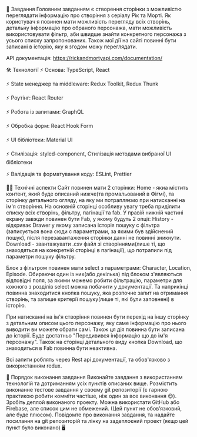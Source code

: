 🚀 Завдання Головним завданням є створення сторінки з можливістю переглядати
інформацію про створіння з серіалу Рік та Морті. Як користувач я повинен мати
можливість перегляду всіх створінь, детальну інформацію про обраного персонажа,
мати можливість використовувати фільтр, аби швидше знайти конкретного персонажа
з усього списку запропонованих. Також мої дії на сайті повинні бути записані в
історію, яку я згодом можу переглядати.

API документація: https://rickandmortyapi.com/documentation/

🛠 Технології ⚡️ Основа: TypeScript, React

⚡️ State менеджер та middleware: Redux Toolkit, Redux Thunk

⚡️ Роутінг: React Router

⚡️ Робота із запитами: GraphQL

⚡️ Обробка форм: React Hook Form

⚡️ UI бібліотеки: Material UI

⚡️ Стилізація: styled-component, Стилізація методами вибраної UI бібліотеки

⚡️ Валідація та форматування коду: ESLint, Prettier

👩‍💻 Технічні аспекти Сайт повинен мати 2 сторінки: Home - якиа містить контент,
який буде описаний нижче(та промальований в Фігмі), та сторінку детального
огляду, на яку ми потрапляємо при натисканні на ім'я створіння. На основній
сторінці особливу увагу треба приділити списку всіх створінь, фільтру, пагінації
та fab. У правій нижній частині екрану завжди повинен бути Fab, у якому будуть 2
опції: History - відкриває Drawer у якому записана історія пошуку с фільтра
(записується вона сюди с параметрами, за якими був здійснений пошук), після
перезавантаження сторінки данні не повинні зникнути. Download - звантажувати
.csv файл зі створіннями(лише ті, що знаходяться на конкретній сторінці в
пагінації), що потрапили під параметри пошуку фільтру.

Блок з фільтром повинен мати select з параметрами: Character, Location, Episode.
Обираючи один із них(або декілька) під блоком з'являються відповідні поля, за
якими можемо робити фільтрацію, параметри для кожного з розділів select можна
побачити у документації. Та наприкінці повинна знаходитися кнопка пошуку, яка
розпочне запит на отримання створінь, та запише критерії пошуку(лише ті, які
були заповнені) в історію.

При натисканні на ім'я створіння повинен бути перехід на іншу сторінку з
детальним описом цього персонажу, яку саме інформацію про нього виводити ви
можете обрати самі. Також ця дія повинна бути записана до історії. Буде
достатньо "Передивився інформацію що до ім'я персонажу". Також на сторінці
детального виду кнопка Download, що знаходиться в Fab повинна бути неактивна.

Всі запити роблять через Rest api документації, та обов'язково з використанням
redux.

📌 Порядок виконання завдання Виконайте завдання з використанням технологій та
дотриманням усіх пунктів описаних вище. Розмістить виконанне тестове завдання у
своєму git репозиторії (є гарною практикою робити комміти частіше, ніж один за
все виконання 😉). Зробіть деплой виконаного проекту. Можна використати GitHub
або Firebase, але список цим не обмежений. (Цей пункт не обовʼязковий, але буде
плюсом). Повідомте про виконання завдання, та надайте посилання на git
репозиторій та лінку на задеплоєний проект (якщо цей пункт було виконано) 🖥
